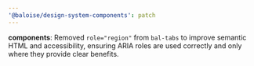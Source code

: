 ```yaml
---
'@baloise/design-system-components': patch
---
```


**components**: Removed `role="region"` from `bal-tabs` to improve semantic HTML and accessibility, ensuring ARIA roles are used correctly and only where they provide clear benefits.
